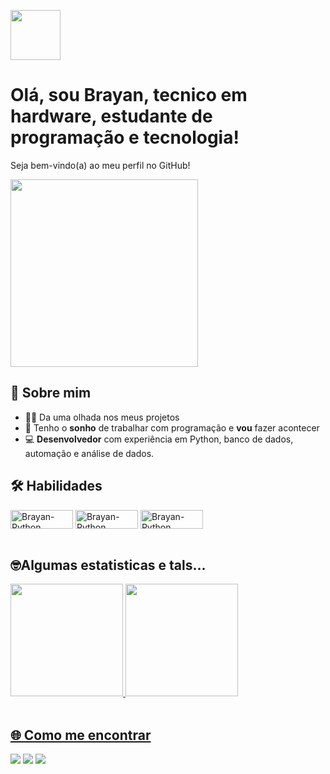 <p style="display: inline_block">
  <img src="https://media.tenor.com/SNL9_xhZl9oAAAAj/waving-hand-joypixels.gif" width="80"><h1>Olá, sou Brayan, tecnico em hardware, estudante de programação e tecnologia!</h1>
  Seja bem-vindo(a) ao meu perfil no GitHub!
</p>

<p align="left">
  <img src="https://th.bing.com/th/id/R.44c5e4ac201ec66b03be60b7d102c589?rik=aLjaccD6nmGH2g&pid=ImgRaw&r=0" width="300">
</p>

## 🚀 Sobre mim  

- 👨‍💻 Da uma olhada nos meus projetos 
- 💬 Tenho o **sonho** de trabalhar com programação e **vou** fazer acontecer
- 💻 **Desenvolvedor** com experiência em Python, banco de dados, automação e análise de dados. 

## 🛠️ Habilidades

<div style="display: inline_block">
  <img align="center" alt="Brayan-Python" height="30" width="100" src="https://img.shields.io/badge/Python-3776AB?style=for-the-badge&logo=python&logoColor=white" />
  <img align="center" alt="Brayan-Python" height="30" width="100" src="https://img.shields.io/badge/MySQL-4479A1?style=for-the-badge&logo=mysql&logoColor=white" />
  <img align="center" alt="Brayan-Python" height="30" width="100" src="https://img.shields.io/badge/Tkinter-FFD700?style=for-the-badge" />
</div>

<br>

<div>
  <h2>🤓Algumas estatisticas e tals...</h2>
  <a href="https://github.com/brayan15511">
  <img height="180em" src="https://github-readme-stats.vercel.app/api?username=brayan15511&show_icons=true&theme=dracula&include_all_commits=true&count_private=true"/>
 <img height="180em" src="https://github-readme-stats.vercel.app/api/top-langs/?username=brayan15511&layout=compact&langs_count=7&theme=dracula"/>
</div>
<br>
    
<div>
  
  ## 🌐 Como me encontrar <br>

  
  <a href="https://www.instagram.com/brayan.zzzz/" target="_blank"><img src="https://img.shields.io/badge/-Instagram-%23E4405F?style=for-the-badge&logo=instagram&logoColor=white" target="_blank"></a>
  <a href = "mailto:brayan15511@gmail.com"><img src="https://img.shields.io/badge/-Gmail-%23333?style=for-the-badge&logo=gmail&logoColor=white" target="_blank"></a>
  <a href="https://www.linkedin.com/in/brayan-b-056966242" target="_blank"><img src="https://img.shields.io/badge/-LinkedIn-%230077B5?style=for-the-badge&logo=linkedin&logoColor=white" target="_blank"></a> 
</div>

 


